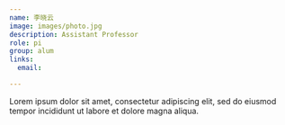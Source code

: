 ```yaml
---
name: 李晓云
image: images/photo.jpg
description: Assistant Professor
role: pi
group: alum
links:
  email:

---
```


Lorem ipsum dolor sit amet, consectetur adipiscing elit, sed do eiusmod tempor incididunt ut labore et dolore magna aliqua.
